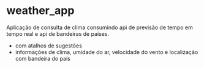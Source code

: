 # weather_app

Aplicação de consulta de clima consumindo api de previsão de tempo em tempo real e api de bandeiras de países. 

* com atalhos de sugestões
* informações de clima, umidade do ar, velocidade do vento e localização com bandeira do país